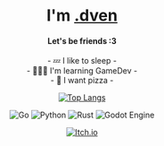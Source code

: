<h1 align="center">I'm <a href="https://github.com/dvenru" target="_blank">.dven</a></h1>

<h4 align="center">Let's be friends :3</h4>

<p align="center">
- 💤 I like to sleep - <br>
- 🧑🏻‍💻 I'm learning GameDev - <br>
- 🍕 I want pizza -
</p>

<div align="center">
  
[![Top Langs](https://github-readme-stats.vercel.app/api/top-langs/?username=dvenru&layout=donut-vertical&theme=radical)](https://github.com/dvenru)

![Go](https://img.shields.io/badge/go-%2300ADD8.svg?style=for-the-badge&logo=go&logoColor=white&color=black)
![Python](https://img.shields.io/badge/python-3670A0?style=for-the-badge&logo=python&logoColor=white&color=black)
![Rust](https://img.shields.io/badge/rust-%23000000.svg?style=for-the-badge&logo=rust&logoColor=white)
![Godot Engine](https://img.shields.io/badge/GODOT-%23FFFFFF.svg?style=for-the-badge&logo=godot-engine&color=e63946&logoColor=white)

[![Itch.io](https://img.shields.io/badge/Itch-%23FF0B34.svg?style=for-the-badge&logo=Itch.io&logoColor=white&color=e63946)](https://dotdven.itch.io/)

</div>
